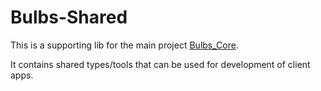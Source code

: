 # Bulbs-Shared

This is a supporting lib for the main project [Bulbs_Core](https://github.com/datenstrudel/bulbs-core).

It contains shared types/tools that can be used for development of client apps.
